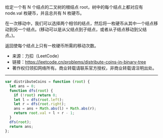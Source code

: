 给定一个有 N 个结点的二叉树的根结点 root，树中的每个结点上都对应有 node.val 枚硬币，并且总共有 N 枚硬币。

在一次移动中，我们可以选择两个相邻的结点，然后将一枚硬币从其中一个结点移动到另一个结点。(移动可以是从父结点到子结点，或者从子结点移动到父结点。)。

返回使每个结点上只有一枚硬币所需的移动次数。

- 来源：力扣（LeetCode）
- 链接：https://leetcode.cn/problems/distribute-coins-in-binary-tree
- 著作权归领扣网络所有。商业转载请联系官方授权，非商业转载请注明出处。

---

```javascript
var distributeCoins = function (root) {
  let ans = 0;
  function dfs(root) {
    if (!root) return 0;
    let l = dfs(root.left);
    let r = dfs(root.right);
    ans = ans + Math.abs(l) + Math.abs(r);
    return root.val + l + r - 1;
  }
  dfs(root);
  return ans;
};
```
